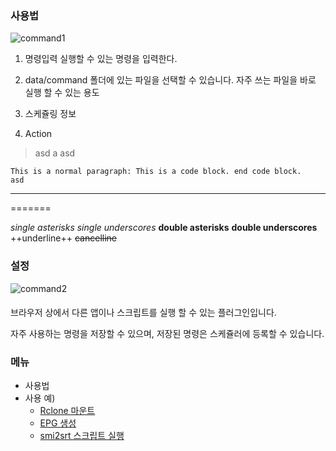 ### 사용법

![command1](https://i.imgur.com/Folb53c.png)

  1. 명령입력
    실행할 수 있는 명령을 입력한다.

  2. data/command 폴더에 있는 파일을 선택할 수 있습니다.
    자주 쓰는 파일을 바로 실행 할 수 있는 용도

  3. 스케쥴링 정보

  4. Action

> asd
> a
> asd

``` 
This is a normal paragraph: This is a code block. end code block. 
asd

```
*****
=======

*single asterisks*
_single underscores_
**double asterisks**
__double underscores__
++underline++
~~cancelline~~


### 설정
![command2](https://i.imgur.com/7O3Ljpn.png)




####
브라우저 상에서 다른 앱이나 스크립트를 실행 할 수 있는 플러그인입니다.

자주 사용하는 명령을 저장할 수 있으며, 저장된 명령은 스케쥴러에 등록할 수 있습니다.

### 메뉴
 - 사용법
 - 사용 예)
   - [Rclone 마운트](/command/manual#1)
   - [EPG 생성](/command/manual#1)
   - [smi2srt 스크립트 실행](/command/manual#2)
